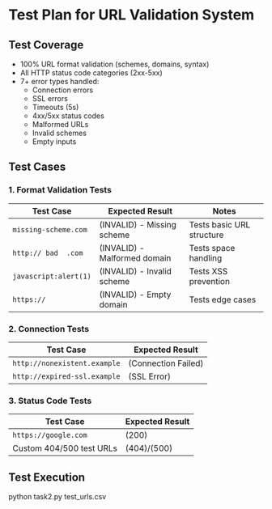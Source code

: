 # Test Plan for URL Validation System

## Test Coverage
- 100% URL format validation (schemes, domains, syntax)
- All HTTP status code categories (2xx-5xx)
- 7+ error types handled:
  - Connection errors
  - SSL errors
  - Timeouts (5s)
  - 4xx/5xx status codes
  - Malformed URLs
  - Invalid schemes
  - Empty inputs

## Test Cases

### 1. Format Validation Tests
| Test Case | Expected Result | Notes |
|-----------|-----------------|-------|
| `missing-scheme.com` | (INVALID) - Missing scheme | Tests basic URL structure |
| `http:// bad  .com` | (INVALID) - Malformed domain | Tests space handling |
| `javascript:alert(1)` | (INVALID) - Invalid scheme | Tests XSS prevention |
| `https://` | (INVALID) - Empty domain | Tests edge cases |

### 2. Connection Tests 
| Test Case | Expected Result |
|-----------|-----------------|
| `http://nonexistent.example` | (Connection Failed) |
| `http://expired-ssl.example` | (SSL Error) |

### 3. Status Code Tests
| Test Case | Expected Result |
|-----------|-----------------| 
| `https://google.com` | (200) |
| Custom 404/500 test URLs | (404)/(500) |

## Test Execution
python task2.py test_urls.csv
